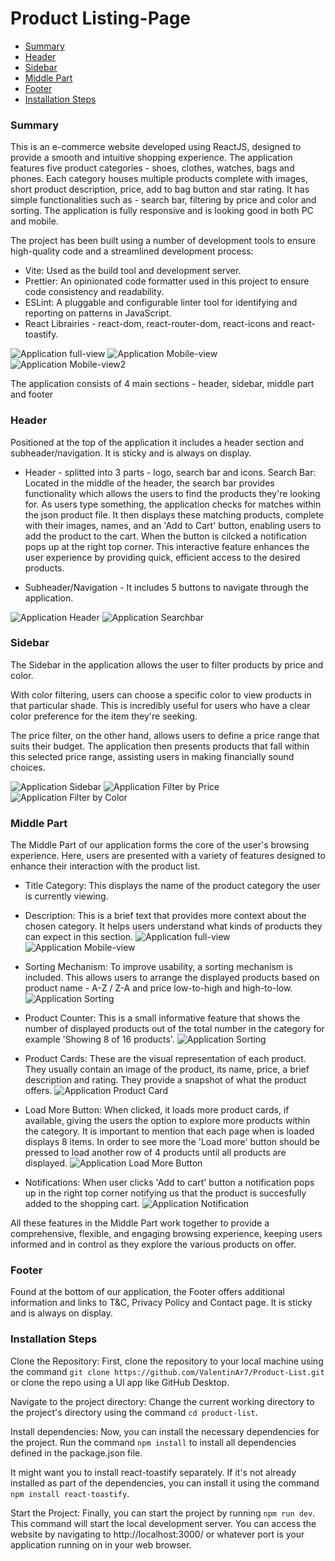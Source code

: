 # Product Listing-Page

- [Summary](#summary)
- [Header](#header)
- [Sidebar](#sidebar)
- [Middle Part](#middle-part)
- [Footer](#footer)
- [Installation Steps](#installation-steps)

### Summary

This is an e-commerce website developed using ReactJS, designed to provide a smooth and intuitive shopping experience. The application features five product categories - shoes, clothes, watches, bags and phones. Each category houses multiple products complete with images, short product description, price, add to bag button and star rating. It has simple functionalities such as - search bar, filtering by price and color and sorting. The application is fully responsive and is looking good in both PC and mobile.

The project has been built using a number of development tools to ensure high-quality code and a streamlined development process:

- Vite: Used as the build tool and development server.
- Prettier: An opinionated code formatter used in this project to ensure code consistency and readability.
- ESLint: A pluggable and configurable linter tool for identifying and reporting on patterns in JavaScript.
- React Librairies - react-dom, react-router-dom, react-icons and react-toastify.

![Application full-view](product-list/src/assets/Images/FullView.PNG)
![Application Mobile-view](product-list/src/assets/Images/MobileView1.PNG)
![Application Mobile-view2](product-list/src/assets/Images/MobileView2.PNG)

The application consists of 4 main sections - header, sidebar, middle part and footer

### Header

Positioned at the top of the application it includes a header section and subheader/navigation. It is sticky and is always on display.

- Header - splitted into 3 parts - logo, search bar and icons.
  Search Bar: Located in the middle of the header, the search bar provides functionality which allows the users to find the products they're looking for. As users type something, the application checks for matches within the json product file. It then displays these matching products, complete with their images, names, and an 'Add to Cart' button, enabling users to add the product to the cart. When the button is cilcked a notification pops up at the right top corner. This interactive feature enhances the user experience by providing quick, efficient access to the desired products.

- Subheader/Navigation - It includes 5 buttons to navigate through the application.

![Application Header](product-list/src/assets/Images/Header.PNG)
![Application Searchbar](product-list/src/assets/Images/SearchBar.PNG)

### Sidebar

The Sidebar in the application allows the user to filter products by price and color.

With color filtering, users can choose a specific color to view products in that particular shade. This is incredibly useful for users who have a clear color preference for the item they're seeking.

The price filter, on the other hand, allows users to define a price range that suits their budget. The application then presents products that fall within this selected price range, assisting users in making financially sound choices.

![Application Sidebar](product-list/src/assets/Images/Sidebar.PNG)
![Application Filter by Price](product-list/src/assets/Images/FilterPrice.PNG)
![Application Filter by Color](product-list/src/assets/Images/FilterColor.PNG)

### Middle Part

The Middle Part of our application forms the core of the user's browsing experience. Here, users are presented with a variety of features designed to enhance their interaction with the product list.

- Title Category: This displays the name of the product category the user is currently viewing.

- Description: This is a brief text that provides more context about the chosen category. It helps users understand what kinds of products they can expect in this section.
  ![Application full-view](product-list/src/assets/Images/FullView.PNG)
  ![Application Mobile-view](product-list/src/assets/Images/MobileView1.PNG)

- Sorting Mechanism: To improve usability, a sorting mechanism is included. This allows users to arrange the displayed products based on product name - A-Z / Z-A and price low-to-high and high-to-low.
  ![Application Sorting](product-list/src/assets/Images/Sorting.PNG)

- Product Counter: This is a small informative feature that shows the number of displayed products out of the total number in the category for example 'Showing 8 of 16 products'.
  ![Application Sorting](product-list/src/assets/Images/Sorting.PNG)

- Product Cards: These are the visual representation of each product. They usually contain an image of the product, its name, price, a brief description and rating. They provide a snapshot of what the product offers.
  ![Application Product Card](product-list/src/assets/Images/productCard.PNG)

- Load More Button: When clicked, it loads more product cards, if available, giving the users the option to explore more products within the category.
  It is important to mention that each page when is loaded displays 8 items. In order to see more the 'Load more' button should be pressed to load another row of 4 products until all products are displayed.
  ![Application Load More Button](product-list/src/assets/Images/LoadMoreButton.PNG)

- Notifications: When user clicks 'Add to cart' button a notification pops up in the right top corner notifying us that the product is succesfully added to the shopping cart.
  ![Application Notification](product-list/src/assets/Images/Notification.PNG)

All these features in the Middle Part work together to provide a comprehensive, flexible, and engaging browsing experience, keeping users informed and in control as they explore the various products on offer.

### Footer

Found at the bottom of our application, the Footer offers additional information and links to T&C, Privacy Policy and Contact page. It is sticky and is always on display.

### Installation Steps

Clone the Repository: First, clone the repository to your local machine using the command `git clone https://github.com/ValentinAr7/Product-List.git` or clone the repo using a UI app like GitHub Desktop.

Navigate to the project directory: Change the current working directory to the project's directory using the command `cd product-list`.

Install dependencies: Now, you can install the necessary dependencies for the project. Run the command `npm install` to install all dependencies defined in the package.json file.

It might want you to install react-toastify separately. If it's not already installed as part of the dependencies, you can install it using the command `npm install react-toastify`.

Start the Project: Finally, you can start the project by running `npm run dev`. This command will start the local development server. You can access the website by navigating to http://localhost:3000/ or whatever port is your application running on in your web browser.

